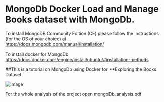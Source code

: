 # MongoDb Docker Load and Manage Books dataset with MongoDb. 

To install MongoDB Community Edition (CE) please follow the instructions (for the OS of
your choice) at https://docs.mongodb.com/manual/installation/

To install docker for MongoDb
https://docs.docker.com/engine/install/ubuntu/#installation-methods

##This is a tutorial on MongoDb using Docker for **Exploring the Books Dataset

![image](https://user-images.githubusercontent.com/39504405/146694864-568ac978-3414-47cd-839d-6a6c13ac7c8a.png)

For the whole analysis of the project open mongoDb_analysis.pdf
